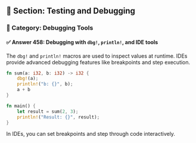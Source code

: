 ## 📘 Section: Testing and Debugging  
### 🔹 Category: Debugging Tools  
#### ✅ Answer 458: Debugging with `dbg!`, `println!`, and IDE tools

The `dbg!` and `println!` macros are used to inspect values at runtime. IDEs provide advanced debugging features like breakpoints and step execution.

```rust
fn sum(a: i32, b: i32) -> i32 {
    dbg!(a);
    println!("b: {}", b);
    a + b
}

fn main() {
    let result = sum(2, 3);
    println!("Result: {}", result);
}
```

In IDEs, you can set breakpoints and step through code interactively.
